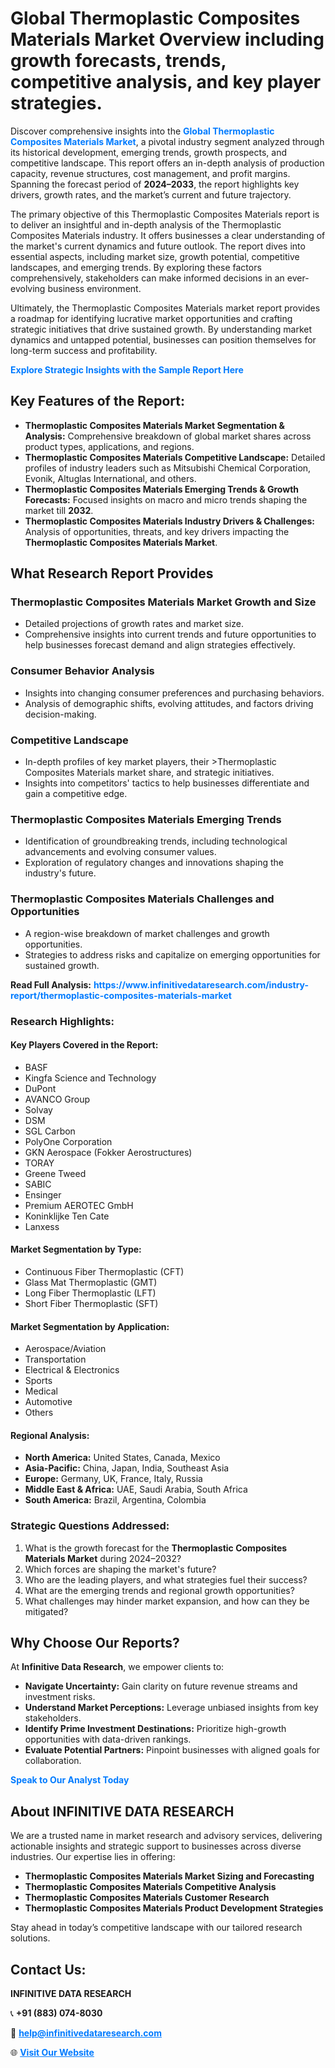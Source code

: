 <h1>Global Thermoplastic Composites Materials Market Overview including growth forecasts, trends, competitive analysis, and key player strategies.</h1>
<p>
Discover comprehensive insights into the 
<a href="https://www.infinitivedataresearch.com/industry-report/thermoplastic-composites-materials-market" rel="dofollow" style="color: #007BFF; text-decoration: none;"><strong>Global Thermoplastic Composites Materials Market</strong></a>, a pivotal industry segment analyzed through its historical development, emerging trends, growth prospects, and competitive landscape. This report offers an in-depth analysis of production capacity, revenue structures, cost management, and profit margins. Spanning the forecast period of <strong>2024–2033</strong>, the report highlights key drivers, growth rates, and the market’s current and future trajectory.
</p>
<p>
The primary objective of this Thermoplastic Composites Materials report is to deliver an insightful and in-depth analysis of the Thermoplastic Composites Materials industry. It offers businesses a clear understanding of the market's current dynamics and future outlook. The report dives into essential aspects, including market size, growth potential, competitive landscapes, and emerging trends. By exploring these factors comprehensively, stakeholders can make informed decisions in an ever-evolving business environment.
</p>
<p>
Ultimately, the Thermoplastic Composites Materials market report provides a roadmap for identifying lucrative market opportunities and crafting strategic initiatives that drive sustained growth. By understanding market dynamics and untapped potential, businesses can position themselves for long-term success and profitability.
</p>
<p>
<a href="https://www.infinitivedataresearch.com/request-sample/reportId=105217" style="color: #007BFF; text-decoration: none;"><strong>Explore Strategic Insights with the Sample Report Here</strong></a>
</p>

<h2>Key Features of the Report:</h2>
<ul>
<li><strong>Thermoplastic Composites Materials Market Segmentation & Analysis:</strong> Comprehensive breakdown of global market shares across product types, applications, and regions.</li>
<li><strong>Thermoplastic Composites Materials Competitive Landscape:</strong> Detailed profiles of industry leaders such as Mitsubishi Chemical Corporation, Evonik, Altuglas International, and others.</li>
<li><strong>Thermoplastic Composites Materials Emerging Trends & Growth Forecasts:</strong> Focused insights on macro and micro trends shaping the market till <strong>2032</strong>.</li>
<li><strong>Thermoplastic Composites Materials Industry Drivers & Challenges:</strong> Analysis of opportunities, threats, and key drivers impacting the <strong>Thermoplastic Composites Materials Market</strong>.</li>
</ul>

<h2>What Research Report Provides</h2>
<h3>Thermoplastic Composites Materials Market Growth and Size</h3>
<ul>
<li>Detailed projections of growth rates and market size.</li>
<li>Comprehensive insights into current trends and future opportunities to help businesses forecast demand and align strategies effectively.</li>
</ul>

<h3>Consumer Behavior Analysis</h3>
<ul>
<li>Insights into changing consumer preferences and purchasing behaviors.</li>
<li>Analysis of demographic shifts, evolving attitudes, and factors driving decision-making.</li>
</ul>

<h3>Competitive Landscape</h3>
<ul>
<li>In-depth profiles of key market players, their >Thermoplastic Composites Materials market share, and strategic initiatives.</li>
<li>Insights into competitors' tactics to help businesses differentiate and gain a competitive edge.</li>
</ul>

<h3>Thermoplastic Composites Materials Emerging Trends</h3>
<ul>
<li>Identification of groundbreaking trends, including technological advancements and evolving consumer values.</li>
<li>Exploration of regulatory changes and innovations shaping the industry's future.</li>
</ul>

<h3>Thermoplastic Composites Materials Challenges and Opportunities</h3>
<ul>
<li>A region-wise breakdown of market challenges and growth opportunities.</li>
<li>Strategies to address risks and capitalize on emerging opportunities for sustained growth.</li>
</ul>
<p><strong>Read Full Analysis:</strong> <a href="https://www.infinitivedataresearch.com/industry-report/thermoplastic-composites-materials-market" rel="dofollow" style="color: #007BFF; text-decoration: none;"><strong>https://www.infinitivedataresearch.com/industry-report/thermoplastic-composites-materials-market</strong></a></p>
<h3>Research Highlights:</h3>
<h4>Key Players Covered in the Report:</h4>
<ul><li>BASF</li><li>Kingfa Science and Technology</li><li>DuPont</li><li>AVANCO Group</li><li>Solvay</li><li>DSM</li><li>SGL Carbon</li><li>PolyOne Corporation</li><li>GKN Aerospace (Fokker Aerostructures)</li><li>TORAY</li><li>Greene Tweed</li><li>SABIC</li><li>Ensinger</li><li>Premium AEROTEC GmbH</li><li>Koninklijke Ten Cate</li><li>Lanxess</li></ul>
<h4>Market Segmentation by Type:</h4>
<ul><li>Continuous Fiber Thermoplastic (CFT)</li><li>Glass Mat Thermoplastic (GMT)</li><li>Long Fiber Thermoplastic (LFT)</li><li>Short Fiber Thermoplastic (SFT)</li></ul>
<h4>Market Segmentation by Application:</h4>
<ul><li>Aerospace/Aviation</li><li>Transportation</li><li>Electrical &amp; Electronics</li><li>Sports</li><li>Medical</li><li>Automotive</li><li>Others</li></ul>

<h4>Regional Analysis:</h4>
<ul>
<li><strong>North America:</strong> United States, Canada, Mexico</li>
<li><strong>Asia-Pacific:</strong> China, Japan, India, Southeast Asia</li>
<li><strong>Europe:</strong> Germany, UK, France, Italy, Russia</li>
<li><strong>Middle East & Africa:</strong> UAE, Saudi Arabia, South Africa</li>
<li><strong>South America:</strong> Brazil, Argentina, Colombia</li>
</ul>

<h3>Strategic Questions Addressed:</h3>
<ol>
<li>What is the growth forecast for the <strong>Thermoplastic Composites Materials Market</strong> during 2024–2032?</li>
<li>Which forces are shaping the market's future?</li>
<li>Who are the leading players, and what strategies fuel their success?</li>
<li>What are the emerging trends and regional growth opportunities?</li>
<li>What challenges may hinder market expansion, and how can they be mitigated?</li>
</ol>

<h2>Why Choose Our Reports?</h2>
<p>At <strong>Infinitive Data Research</strong>, we empower clients to:</p>
<ul>
<li><strong>Navigate Uncertainty:</strong> Gain clarity on future revenue streams and investment risks.</li>
<li><strong>Understand Market Perceptions:</strong> Leverage unbiased insights from key stakeholders.</li>
<li><strong>Identify Prime Investment Destinations:</strong> Prioritize high-growth opportunities with data-driven rankings.</li>
<li><strong>Evaluate Potential Partners:</strong> Pinpoint businesses with aligned goals for collaboration.</li>
</ul>
<p><a href="https://www.infinitivedataresearch.com/industry-report/thermoplastic-composites-materials-market" rel="dofollow" style="color: #007BFF; text-decoration: none;"><strong>Speak to Our Analyst Today</strong></a></p>

<h2>About INFINITIVE DATA RESEARCH</h2>
<p>We are a trusted name in market research and advisory services, delivering actionable insights and strategic support to businesses across diverse industries. Our expertise lies in offering:</p>
<ul>
<li><strong>Thermoplastic Composites Materials Market Sizing and Forecasting</strong></li>
<li><strong>Thermoplastic Composites Materials Competitive Analysis</strong></li>
<li><strong>Thermoplastic Composites Materials Customer Research</strong></li>
<li><strong>Thermoplastic Composites Materials Product Development Strategies</strong></li>
</ul>
<p>Stay ahead in today’s competitive landscape with our tailored research solutions.</p>

<h2>Contact Us:</h2>
<p><strong>INFINITIVE DATA RESEARCH</strong></p>
<p>📞 <strong>+91 (883) 074-8030</strong></p>
<p>📧 <strong><a href="mailto:help@infinitivedataresearch.com" style="color: #007BFF;">help@infinitivedataresearch.com</a></strong></p>
<p>🌐 <strong><a href="https://www.infinitivedataresearch.com" rel="dofollow" style="color: #007BFF;">Visit Our Website</a></strong></p>